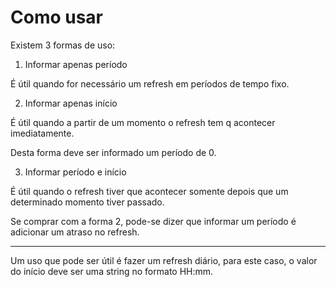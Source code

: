 # Como usar

Existem 3 formas de uso:

1. Informar apenas período

É útil quando for necessário um refresh em períodos de tempo fixo.

2. Informar apenas início

É útil quando a partir de um momento o refresh tem q acontecer imediatamente.

Desta forma deve ser informado um período de 0.

3. Informar período e início

É útil quando o refresh tiver que acontecer somente depois que um determinado momento tiver passado.

Se comprar com a forma 2, pode-se dizer que informar um período é adicionar um atraso no refresh.

---

Um uso que pode ser útil é fazer um refresh diário, para este caso, o valor do início deve ser uma string no formato HH:mm.

